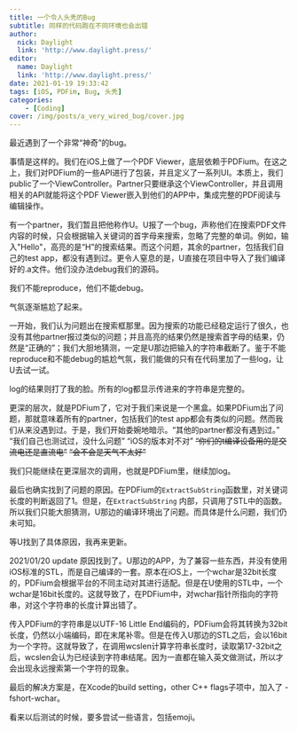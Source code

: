 ```yaml
---
title: 一个令人头秃的Bug
subtitle: 同样的代码跑在不同环境也会出错
author:
  nick: Daylight
  link: 'http://www.daylight.press/'
editor:
  name: Daylight
  link: 'http://www.daylight.press/'
date: 2021-01-19 19:33:42
tags: [iOS, PDFim, Bug, 头秃]
categories:
    - [Coding]
cover: /img/posts/a_very_wired_bug/cover.jpg
---
```

最近遇到了一个非常“神奇”的bug。

事情是这样的。我们在iOS上做了一个PDF Viewer，底层依赖于PDFium。在这之上，我们对PDFium的一些API进行了包装，并且定义了一系列UI。本质上，我们public了一个ViewController。Partner只要继承这个ViewController，并且调用相关的API就能将这个PDF Viewer嵌入到他们的APP中，集成完整的PDF阅读与编辑操作。

有一个partner，我们暂且把他称作U。U报了一个bug，声称他们在搜索PDF文件内容的时候，只会根据输入关键词的首字母来搜索，忽略了完整的单词。例如，输入"Hello"，高亮的是“H”的搜索结果。而这个问题，其余的partner，包括我们自己的test app，都没有遇到过。更令人窒息的是，U直接在项目中导入了我们编译好的.a文件。他们没办法debug我们的源码。

我们不能reproduce，他们不能debug。

气氛逐渐尴尬了起来。

一开始，我们认为问题出在搜索框那里。因为搜索的功能已经稳定运行了很久，也没有其他partner报过类似的问题；并且高亮的结果仍然是搜索首字母的结果，仍然是“正确的”；我们大胆地猜测，一定是U那边把输入的字符串截断了。鉴于不能reproduce和不能debug的尴尬气氛，我们能做的只有在代码里加了一些log，让U去试一试。

log的结果则打了我的脸。所有的log都显示传进来的字符串是完整的。

更深的层次，就是PDFium了，它对于我们来说是一个黑盒。如果PDFium出了问题，那就意味着所有的partner，包括我们的test app都会有类似的问题。然而我们从来没遇到过。于是，我们开始委婉地暗示。“其他的partner都没有遇到过。” “我们自己也测试过，没什么问题” “iOS的版本对不对” ~~“你们的t编译设备用的是交流电还是直流电”~~ ~~“会不会是天气不太好”~~

我们只能继续在更深层次的调用，也就是PDFium里，继续加log。

最后也确实找到了问题的原因。在PDFium的`ExtractSubString`函数里，对关键词长度的判断返回了1。但是，在`ExtractSubString` 内部，只调用了STL中的函数。所以我们只能大胆猜测，U那边的编译环境出了问题。而具体是什么问题，我们仍未可知。

等U找到了具体原因，我再来更新。

2021/01/20 update
原因找到了。U那边的APP，为了兼容一些东西，并没有使用iOS标准的STL，而是自己编译的一套。原本在iOS上，一个wchar是32bit长度的，PDFium会根据平台的不同主动对其进行适配。但是在U使用的STL中，一个wchar是16bit长度的。这就导致了，在PDFium中，对wchar指针所指向的字符串，对这个字符串的长度计算出错了。

传入PDFium的字符串是以UTF-16 Little End编码的，PDFium会将其转换为32bit长度，仍然以小端编码，即在末尾补零。但是在传入U那边的STL之后，会以16bit为一个字符。这就导致了，在调用wcslen计算字符串长度时，读取第17-32bit之后，wcslen会认为已经读到字符串结尾。因为一直都在输入英文做测试，所以才会出现永远搜索第一个字符的现象。

最后的解决方案是，在Xcode的build setting，other C++ flags子项中，加入了 -fshort-wchar。

看来以后测试的时候，要多尝试一些语言，包括emoji。